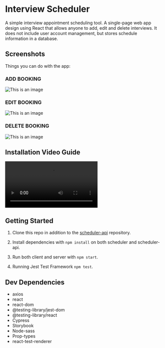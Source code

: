 # Interview Scheduler

A simple interview appointment scheduling tool. A single-page web app design using React that allows anyone to add, edit and delete interviews. It does not include user account management, but stores schedule information in a database.

## Screenshots

Things you can do with the app:

### ADD BOOKING

![This is an image](https://github.com/davincecode/scheduler/blob/master/public/images/add_name.gif)

### EDIT BOOKING

![This is an image](https://github.com/davincecode/scheduler/blob/master/public/images/edit_name.gif)

### DELETE BOOKING

![This is an image](https://github.com/davincecode/scheduler/blob/master/public/images/delete_interview.gif)

## Installation Video Guide

![This is an image](https://github.com/davincecode/scheduler/blob/master/public/images/scheduler_guide_clip.mov)

## Getting Started

1. Clone this repo in addition to the [scheduler-api](https://github.com/davincecode/scheduler-api) repository.

2. Install dependencies with `npm install` on both scheduler and scheduler-api.

3. Run both client and server with `npm start`.

4. Running Jest Test Framework `npm test`.

## Dev Dependencies

- axios
- react
- react-dom
- @testing-library/jest-dom
- @testing-library/react
- Cypress
- Storybook
- Node-sass
- Prop-types
- react-test-renderer
